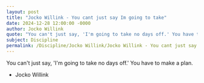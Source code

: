 ```yaml
---
layout: post
title: "Jocko Willink - You cant just say Im going to take"
date: 2024-12-28 12:00:00 -0000
author: Jocko Willink
quote: "You can't just say, 'I'm going to take no days off.' You have to make a plan."
subject: Discipline
permalink: /Discipline/Jocko Willink/Jocko Willink - You cant just say Im going to take
---
```


You can't just say, 'I'm going to take no days off.' You have to make a plan.

- Jocko Willink
